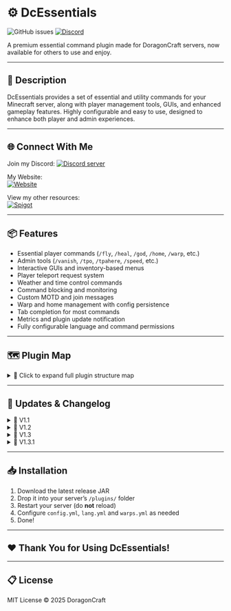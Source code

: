 # ⚙️ DcEssentials

![GitHub issues](https://img.shields.io/github/issues/doragoncraft/DcEssentials.svg?style=for-the-badge)
[![Discord](https://img.shields.io/discord/381442112400523264.svg?style=for-the-badge)](https://discord.gg/VMx9JmY)

A premium essential command plugin made for DoragonCraft servers, now available for others to use and enjoy.

---

## 📜 Description

DcEssentials provides a set of essential and utility commands for your Minecraft server, along with player management tools, GUIs, and enhanced gameplay features. Highly configurable and easy to use, designed to enhance both player and admin experiences.

---

## 🌐 Connect With Me

<p align="left">
  Join my Discord:  
  <a href="https://discord.gg/VMx9JmY"><img src="https://discordapp.com/api/guilds/381442112400523264/widget.png?style=banner2" alt="Discord server"></a>  

My Website:  
<a href="https://doragoncraftnetwork.com/"><img src="https://crafatar.com/avatars/d88dc2506f5d4bef8fdc08690d32f731?size=64&overlay" alt="Website"></a>

View my other resources:  
<a href="https://www.spigotmc.org/resources/authors/doragoncraft.126499/"><img src="https://static.spigotmc.org/img/spigot.png" alt="Spigot"></a>
</p>

---

## 📦 Features

- Essential player commands (`/fly`, `/heal`, `/god`, `/home`, `/warp`, etc.)
- Admin tools (`/vanish`, `/tpo`, `/tpahere`, `/speed`, etc.)
- Interactive GUIs and inventory-based menus
- Player teleport request system
- Weather and time control commands
- Command blocking and monitoring
- Custom MOTD and join messages
- Warp and home management with config persistence
- Tab completion for most commands
- Metrics and plugin update notification
- Fully configurable language and command permissions

---

## 🗺️ Plugin Map

<details>
  <summary>📂 Click to expand full plugin structure map</summary>

### 📁 1️⃣ `src/main/java/me/doragoncraft/dcEssentials/`
- `DcEssentials.java` (Main plugin class)

### 📁 2️⃣ `commands/`
- `AboutCommand`
- `Anvil`
- `BanCommands`
- `BanListCommands`
- `ClearCommand`
- `CmdSpyCommand`
- `CommandManager`
- `Craft`
- `Ctc`
- `DelHomeCommand`
- `DelWarpCommand`
- `Discord`
- `FlyCommand`
- `GamemodeCommand`
- `GodCommand`
- `GuiOpen`
- `HatCommand`
- `Heal`
- `HelpCommand`
- `HomeCommand`
- `KickAllCommand`
- `KickCommand`
- `KitCommand`
- `KitReloadCommand`
- `Links`
- `LinkSP`
- `MuteAllCommand`
- `MuteCommand`
- `MuteListCommand`
- `PortableEnchant`
- `ReloadCommand`
- `RulesCommand`
- `ServerIP`
- `SetHomeCommand`
- `SetWarpCommand`
- `SpawnCMD`
- `SpawnerCommand`
- `SpawnMobCommand`
- `SpeedCommand`
- `StoreCmd`
- `SudoCommand`
- `TempMuteCommand`
- `TimeCommand`
- `TpAcceptCommand`
- `TpaCommand`
- `TpahereCommand`
- `TpCommand`
- `TpDenyCommand`
- `TphereCommand`
- `TpoCommand`
- `TpposCommand`
- `TpToggleCommand`
- `Trash`
- `Twitch`
- `UnmuteCommand`
- `VanishCMD`
- `VersionCommand`
- `Vote`
- `WarpCommand`
- `WarpsCommand`
- `WeatherCommand`
- `Website`
- `Whois`
- `YouTubeCmd`

### 📁 3️⃣ `Dateabase/`
- `DatabaseHandler`
- `SQLiteDatabaseHandler`

### 📁 4️⃣ `GUI/`
- `BanlistGUI`
- `KitListGUI`
- `KitPreviewGUI`
- `MuteListGUI`
- `SetupGUI`
- `SpawnerGUI`

### 📁 5️⃣ `listeners/`
- `BlockCommands`
- `ChatAsyncListener`
- `CmdSpyListener`
- `FlyListener`
- `GamemodeChangeListener`
- `GodModeListener`
- `MotdListener`
- `OnJoinListener`
- `VanishListener`
- `WrongCommand`

### 📁 6️⃣ `managers/`
- `FlyManager`
- `GamemodeManager`
- `GodManager`
- `HomeManager`
- `TeleportRequestManager`
- `SpeedManager`
- `WarpsManager`

### 📁 7️⃣ `util/`
- `ChatUtil`
- `GameModeHelper`
- `Lang`
- `Metrics`
- `DcEssentials`
- `GUIcmd`
- `ListenerGUI`

### 📁 8️⃣ `tabcompleters/`

### 📁 9️⃣ `resources/`
- `bans.yml`
- `config.yml`
- `kits.yml`
- `lang.yml`
- `mute.yml`
- `plugin.yml`
- `rules.yml`
- `warps.yml`

</details>

---

## 📝 Updates & Changelog

<details>
  <summary>📂 V1.1</summary>

### 📂 V1.1

- ✅ Added `/weather [clear sun storm thunder]` and aliases `/sun`, `/rain`, `/storm`, `/thunder`
- ✅ Added `/time [day night noon sunrise sunset midnight]` and aliases `/day`, `/night`, etc
- ✅ Improved fly handling on login in creative & spectator
- ✅ Added `/clear` command to wipe player inventory
- ✅ Gamemode commands with tab completion and permission checks
- ✅ Added FlyManager with persistence
- ✅ Enhanced OnJoinListener for OP join messages and thank-you notes
- ✅ Reorganized command map and managers for clarity
- ✅ Fully documented plugin map inside README.md spoiler
</details>

<details>
  <summary>📂 V1.2</summary>

### New Features
- ✅ Added comprehensive `/help` menu with pagination and clickable navigation for easy command discovery.
- ✅ Implemented `/ban` and `/mute` commands with full permission control and feedback messages.
- ✅ Added `/homes` command to list player homes and `/sethome` enhancements for better home management.
- ✅ Introduced `/kits` command for managing and redeeming predefined item kits.
- ✅ Added `/kick` command with customizable kick messages and reasons.
- ✅ Added `/rules` command to display server rules configurable via language files.
- ✅ Added `/spawn` and `/setspawn` commands to manage and teleport to the server spawn location.
- ✅ Added `/spawner` command for managing mob spawners with GUI support.
- ✅ Added mob teleport commands to allow players and admins to teleport to or summon mobs easily.

### Improvements
- ✅ Refined command permission checks and error messages for improved user experience.
- ✅ Enhanced chat and command formatting consistency across new and existing commands.
- ✅ Optimized command execution speed and server resource usage.
- ✅ Updated configuration and language files with new messages and placeholders.

### Bug Fixes
- ✅ Fixed minor bugs in teleport and spawn command handling.
- ✅ Corrected permission node inconsistencies in `/mute` and `/ban` commands.
- ✅ Resolved edge case issues in `/kits` and `/homes` commands when no data was found.
</details>


<details>
  <summary>📂 V1.3 </summary>

**New Features:**

- ✅ Private Messaging System
    - Added `/message <player> <message>` and alias `/msg` for direct player-to-player messaging.
    - Added `/reply <message>` to quickly reply to the last player who messaged you.
    - Added `/msgtoggle` command to toggle receiving private messages.

**Mail System:**

- ✅ Added `/mail` command with subcommands:
    - `send <player> <message>` — send mail to online or offline players.
    - `read` — read received mail messages.
    - `clear` — clear all your mail.
- ✅ Mail messages are stored persistently in an SQLite database.

**Social Spy Feature:**

- ✅ Added `/socialspy on|off` to toggle social spy for staff.
- ✅ Permission-based and intended for moderation.

**Improvements:**

- ✅ Refactored messaging system into `MessageManager` and `DatabaseHandler` classes.
- ✅ Modular SQLite backend with future extensibility in mind.
- ✅ Improved command permissions using `dcessentials.<command>` namespace.
- ✅ Added detailed permission and usage messages.

**Bug Fixes:**

- ✅ Fixed minor bugs in message handling and command parsing.
- ✅ Improved input validation and error handling.
</details>
 
<details>
  <summary>📂 V1.3.1 </summary>
✨ Additions:
📬 /message, /reply, /msgtoggle, /socialspy
Added a complete private messaging system:

/message <player> <message> — Send private messages to other players.

/reply <message> — Reply to the last player who messaged you.

/msgtoggle — Enable/disable receiving private messages.

/socialspy on|off — Allows staff to spy on private messages between players.

📖 Command Aliases:

/message aliases: msg, tell, whisper, w

/reply alias: r

🛠️ Fixes:
✅ Resolved a YAML indentation issue in plugin.yml that prevented command registration on server start.

✅ Fixed potential NPE when a player's last messaged UUID was null during /reply.

✅ Cleaned up and standardized command usage messages and error handling.

⚙️ Internal Improvements:
📦 Refactored message handling through MessageManager for clean and centralized control.

📚 Added social spy player tracking via UUID sets for efficient spying management.

📑 Improved command feedback consistency and color formatting.

</details>




---

## 📥 Installation

1. Download the latest release JAR
2. Drop it into your server’s `/plugins/` folder
3. Restart your server (do **not** reload)
4. Configure `config.yml`, `lang.yml` and `warps.yml` as needed
5. Done!

---

## ❤️ Thank You for Using DcEssentials!

---

## 📋 License

MIT License © 2025 DoragonCraft
